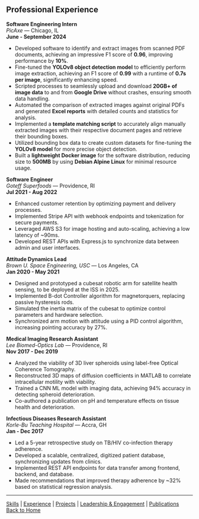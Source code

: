 ## Professional Experience
**Software Engineering Intern**  
*PicAxe* — Chicago, IL  
**June - September 2024**  
- Developed software to identify and extract images from scanned PDF documents, achieving an impressive F1 score of **0.96**, improving performance by **10%**.
- Fine-tuned the **YOLOv8 object detection model** to efficiently perform image extraction, achieving an F1 score of **0.99** with a runtime of **0.7s per image**, significantly enhancing speed.
- Scripted processes to seamlessly upload and download **20GB+ of image data** to and from **Google Drive** without crashes, ensuring smooth data handling.
- Automated the comparison of extracted images against original PDFs and generated **Excel reports** with detailed counts and statistics for analysis.
- Implemented a **template matching script** to accurately align manually extracted images with their respective document pages and retrieve their bounding boxes.
- Utilized bounding box data to create custom datasets for fine-tuning the **YOLOv8 model** for more precise object detection.
- Built a **lightweight Docker image** for the software distribution, reducing size to **500MB** by using **Debian Alpine Linux** for minimal resource usage.

**Software Engineer**  
*Goteff Superfoods* — Providence, RI  
**Jul 2021 - Aug 2022**  
- Enhanced customer retention by optimizing payment and delivery processes.
- Implemented Stripe API with webhook endpoints and tokenization for secure payments.
- Leveraged AWS S3 for image hosting and auto-scaling, achieving a low latency of ~90ms.
- Developed REST APIs with Express.js to synchronize data between admin and user interfaces.

**Attitude Dynamics Lead**  
*Brown U. Space Engineering, USC* — Los Angeles, CA  
**Jan 2020 - May 2021**  
- Designed and prototyped a cubesat robotic arm for satellite health sensing, to be deployed at the ISS in 2025.
- Implemented B-dot Controller algorithm for magnetorquers, replacing passive hysteresis rods.
- Simulated the inertia matrix of the cubesat to optimize control parameters and hardware selection.
- Synchronized arm motion with attitude using a PID control algorithm, increasing pointing accuracy by 27%.

**Medical Imaging Research Assistant**  
*Lee Biomed-Optics Lab* — Providence, RI  
**Nov 2017 - Dec 2019**  
- Analyzed the viability of 3D liver spheroids using label-free Optical Coherence Tomography.
- Reconstructed 3D maps of diffusion coefficients in MATLAB to correlate intracellular motility with viability.
- Trained a CNN ML model with imaging data, achieving 94% accuracy in detecting spheroid deterioration.
- Co-authored a publication on pH and temperature effects on tissue health and deterioration.

**Infectious Diseases Research Assistant**  
*Korle-Bu Teaching Hospital* — Accra, GH  
**Jan - Dec 2017**  
- Led a 5-year retrospective study on TB/HIV co-infection therapy adherence.
- Developed a scalable, centralized, digitized patient database, synchronizing updates from clinics.
- Implemented REST API endpoints for data transfer among frontend, backend, and database.
- Made recommendations that improved therapy adherence by ~32% based on statistical regression analysis.


---
[Skills](skills.md) | [Experience](experience.md) | [Projects](projects.md) | [Leadership & Engagement](leadership.md) | [Publications](publications.md) 
<br>
[Back to Home](index.html)
